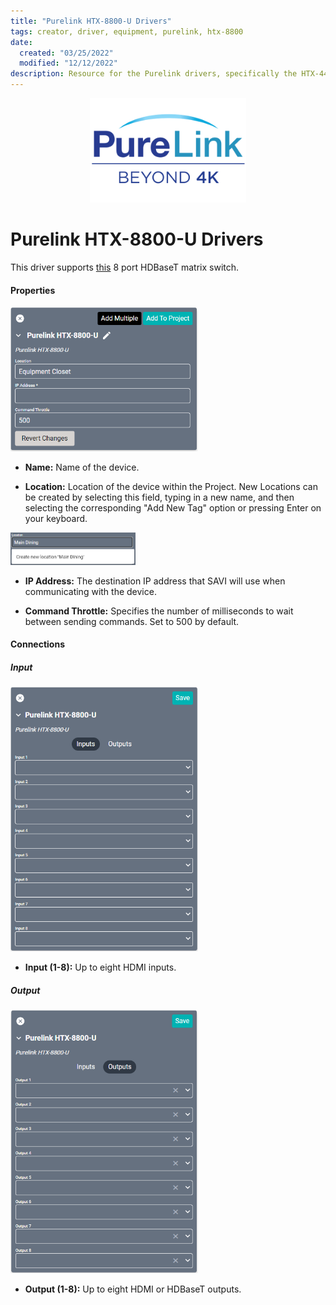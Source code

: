 ```yaml
---
title: "Purelink HTX-8800-U Drivers"
tags: creator, driver, equipment, purelink, htx-8800
date:
  created: "03/25/2022"
  modified: "12/12/2022"
description: Resource for the Purelink drivers, specifically the HTX-4400 and the HTX-8800.
---
```


<div style="text-align: center">

<a href="../../../Assets/Knowledge-Base/Creator/Drivers/Logos/purelink-logo.png">
  <img src="../../../Assets/Knowledge-Base/Creator/Drivers/Logos/purelink-logo.png" alt="Purelink Logo" width="" height="">
</a>
</div>

# Purelink HTX-8800-U Drivers
This driver supports [this](https://www.purelinkav.com/product/8x8-hdmi-to-hdbaset-matrix-switcher-with-poe/) 8 port HDBaseT matrix switch.

#### Properties
<a href="../../../Assets/Knowledge-Base/Creator/Drivers/purelink-htx-8800-u.png">
  <img src="../../../Assets/Knowledge-Base/Creator/Drivers/purelink-htx-8800-u.png" alt="Purelink HTX-8800-U" width="300" height="">
</a>

* **Name:** Name of the device.

* **Location:** Location of the device within the Project. New Locations can be created by selecting this field, typing in a new name, and then selecting the corresponding "Add New Tag" option or pressing Enter on your keyboard.
<img src="../../../Assets/Knowledge-Base/Creator/Drivers/locations-add.png" alt="Adding Main Dining Tag to Location" width="200" height="">

* **IP Address:** The destination IP address that SAVI will use when communicating with the device.

* **Command Throttle:** Specifies the number of milliseconds to wait between sending commands. Set to 500 by default.

#### Connections

##### Input
<a href="../../../Assets/Knowledge-Base/Creator/Drivers/purelink-htx-8800-u-connections-input.png">
  <img src="../../../Assets/Knowledge-Base/Creator/Drivers/purelink-htx-8800-u-connections-input.png" alt="Purelink HTX-8800-U - connections - input" width="300" height="">
</a>

* **Input (1-8):** Up to eight HDMI inputs.

##### Output
<a href="../../../Assets/Knowledge-Base/Creator/Drivers/purelink-htx-8800-u-connections-output.png">
  <img src="../../../Assets/Knowledge-Base/Creator/Drivers/purelink-htx-8800-u-connections-output.png" alt="Purelink HTX-8800-U - connections - output" width="300" height="">
</a>

* **Output (1-8):** Up to eight HDMI or HDBaseT outputs.